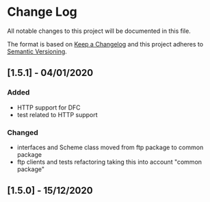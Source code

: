 # Change Log
All notable changes to this project will be documented in this file.

The format is based on [Keep a Changelog](http://keepachangelog.com/)
and this project adheres to [Semantic Versioning](http://semver.org/).

## [1.5.1] - 04/01/2020 
### Added
- HTTP support for DFC
- test related to HTTP support
### Changed
- interfaces and Scheme class moved from ftp package to common package
- ftp clients and tests refactoring taking this into account "common package"
 
## [1.5.0] - 15/12/2020      

